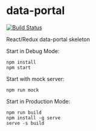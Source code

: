 # data-portal

[![Build Status][ico-travis]][link-travis]

React/Redux data-portal skeleton

Start in Debug Mode:
```
npm install
npm start
```

Start with mock server:
```
npm run mock
```

Start in Production Mode:
```
npm run build
npm install -g serve
serve -s build
```


[ico-travis]: https://travis-ci.org/DavidePastore/daf-dataportal-public.svg?branch=master
[link-travis]: https://travis-ci.org/DavidePastore/daf-dataportal-public